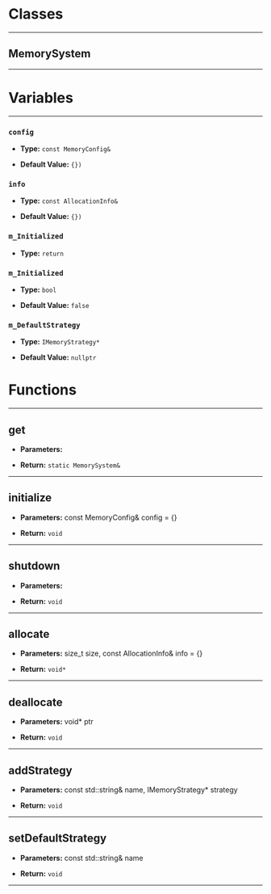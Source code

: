 # Classes
---

## MemorySystem
---




# Variables
---

### `config`

- **Type:** `const MemoryConfig&`

- **Default Value:** `{})`



### `info`

- **Type:** `const AllocationInfo&`

- **Default Value:** `{})`



### `m_Initialized`

- **Type:** `return`



### `m_Initialized`

- **Type:** `bool`

- **Default Value:** `false`



### `m_DefaultStrategy`

- **Type:** `IMemoryStrategy*`

- **Default Value:** `nullptr`




# Functions
---

## get



- **Parameters:** 

- **Return:** `static MemorySystem&`

---

## initialize



- **Parameters:** const MemoryConfig& config = {}

- **Return:** `void`

---

## shutdown



- **Parameters:** 

- **Return:** `void`

---

## allocate



- **Parameters:** size_t size, const AllocationInfo& info = {}

- **Return:** `void*`

---

## deallocate



- **Parameters:** void* ptr

- **Return:** `void`

---

## addStrategy



- **Parameters:** const std::string& name, IMemoryStrategy* strategy

- **Return:** `void`

---

## setDefaultStrategy



- **Parameters:** const std::string& name

- **Return:** `void`

---

